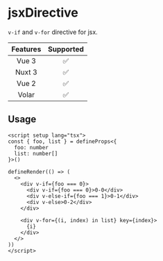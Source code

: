 # jsxDirective

<StabilityLevel level="experimental" />

`v-if` and `v-for` directive for jsx.

|   Features   |     Supported      |
| :----------: | :----------------: |
|    Vue 3     | :white_check_mark: |
|    Nuxt 3    | :white_check_mark: |
|    Vue 2     | :white_check_mark: |
|    Volar     | :white_check_mark: |

## Usage

```vue
<script setup lang="tsx">
const { foo, list } = defineProps<{
  foo: number
  list: number[]
}>()

defineRender(() => (
  <>
    <div v-if={foo === 0}>
      <div v-if={foo === 0}>0-0</div>
      <div v-else-if={foo === 1}>0-1</div>
      <div v-else>0-2</div>
    </div>

    <div v-for={(i, index) in list} key={index}>
      {i}
    </div>
  </>
))
</script>
```
